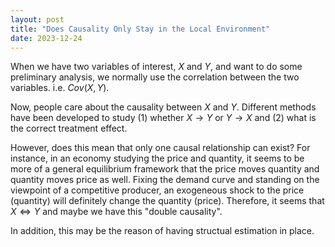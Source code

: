 ```yaml
---
layout: post
title: "Does Causality Only Stay in the Local Environment"
date: 2023-12-24
---
```


When we have two variables of interest, $`X`$ and $`Y`$, and want to do some preliminary analysis, 
we normally use the correlation between the two variables. i.e. $Cov(X, Y)$. 

Now, people care about the causality between $X$ and $Y$. Different methods have been developed to study (1) whether $X \rightarrow Y$ or $Y \rightarrow X$ and (2) what is the correct treatment effect. 

However, does this mean that only one causal relationship can exist? For instance, in an economy studying the price and quantity, it seems to be more of a general equilibrium framework that the price moves quantity and quantity moves price as well. Fixing the demand curve and standing on the viewpoint of a competitive producer, an exogeneous shock to the price (quantity) will definitely change the quantity (price). Therefore, it seems that $X \Longleftrightarrow Y$ and maybe we have this "double causality". 

In addition, this may be the reason of having structual estimation in place. 
